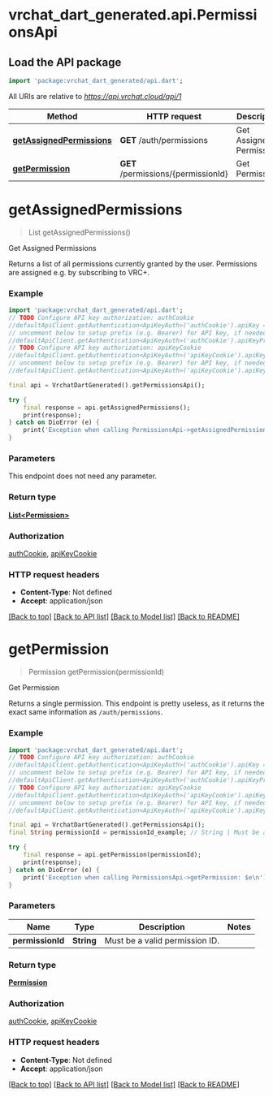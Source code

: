 # vrchat_dart_generated.api.PermissionsApi

## Load the API package
```dart
import 'package:vrchat_dart_generated/api.dart';
```

All URIs are relative to *https://api.vrchat.cloud/api/1*

Method | HTTP request | Description
------------- | ------------- | -------------
[**getAssignedPermissions**](PermissionsApi.md#getassignedpermissions) | **GET** /auth/permissions | Get Assigned Permissions
[**getPermission**](PermissionsApi.md#getpermission) | **GET** /permissions/{permissionId} | Get Permission


# **getAssignedPermissions**
> List<Permission> getAssignedPermissions()

Get Assigned Permissions

Returns a list of all permissions currently granted by the user. Permissions are assigned e.g. by subscribing to VRC+.

### Example
```dart
import 'package:vrchat_dart_generated/api.dart';
// TODO Configure API key authorization: authCookie
//defaultApiClient.getAuthentication<ApiKeyAuth>('authCookie').apiKey = 'YOUR_API_KEY';
// uncomment below to setup prefix (e.g. Bearer) for API key, if needed
//defaultApiClient.getAuthentication<ApiKeyAuth>('authCookie').apiKeyPrefix = 'Bearer';
// TODO Configure API key authorization: apiKeyCookie
//defaultApiClient.getAuthentication<ApiKeyAuth>('apiKeyCookie').apiKey = 'YOUR_API_KEY';
// uncomment below to setup prefix (e.g. Bearer) for API key, if needed
//defaultApiClient.getAuthentication<ApiKeyAuth>('apiKeyCookie').apiKeyPrefix = 'Bearer';

final api = VrchatDartGenerated().getPermissionsApi();

try {
    final response = api.getAssignedPermissions();
    print(response);
} catch on DioError (e) {
    print('Exception when calling PermissionsApi->getAssignedPermissions: $e\n');
}
```

### Parameters
This endpoint does not need any parameter.

### Return type

[**List&lt;Permission&gt;**](Permission.md)

### Authorization

[authCookie](../README.md#authCookie), [apiKeyCookie](../README.md#apiKeyCookie)

### HTTP request headers

 - **Content-Type**: Not defined
 - **Accept**: application/json

[[Back to top]](#) [[Back to API list]](../README.md#documentation-for-api-endpoints) [[Back to Model list]](../README.md#documentation-for-models) [[Back to README]](../README.md)

# **getPermission**
> Permission getPermission(permissionId)

Get Permission

Returns a single permission. This endpoint is pretty useless, as it returns the exact same information as `/auth/permissions`.

### Example
```dart
import 'package:vrchat_dart_generated/api.dart';
// TODO Configure API key authorization: authCookie
//defaultApiClient.getAuthentication<ApiKeyAuth>('authCookie').apiKey = 'YOUR_API_KEY';
// uncomment below to setup prefix (e.g. Bearer) for API key, if needed
//defaultApiClient.getAuthentication<ApiKeyAuth>('authCookie').apiKeyPrefix = 'Bearer';
// TODO Configure API key authorization: apiKeyCookie
//defaultApiClient.getAuthentication<ApiKeyAuth>('apiKeyCookie').apiKey = 'YOUR_API_KEY';
// uncomment below to setup prefix (e.g. Bearer) for API key, if needed
//defaultApiClient.getAuthentication<ApiKeyAuth>('apiKeyCookie').apiKeyPrefix = 'Bearer';

final api = VrchatDartGenerated().getPermissionsApi();
final String permissionId = permissionId_example; // String | Must be a valid permission ID.

try {
    final response = api.getPermission(permissionId);
    print(response);
} catch on DioError (e) {
    print('Exception when calling PermissionsApi->getPermission: $e\n');
}
```

### Parameters

Name | Type | Description  | Notes
------------- | ------------- | ------------- | -------------
 **permissionId** | **String**| Must be a valid permission ID. | 

### Return type

[**Permission**](Permission.md)

### Authorization

[authCookie](../README.md#authCookie), [apiKeyCookie](../README.md#apiKeyCookie)

### HTTP request headers

 - **Content-Type**: Not defined
 - **Accept**: application/json

[[Back to top]](#) [[Back to API list]](../README.md#documentation-for-api-endpoints) [[Back to Model list]](../README.md#documentation-for-models) [[Back to README]](../README.md)

